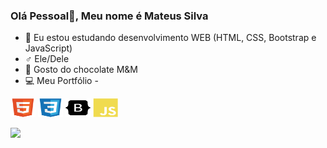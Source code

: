 ### Olá Pessoal👋, Meu nome é Mateus Silva

- 📖 Eu estou estudando desenvolvimento WEB (HTML, CSS, Bootstrap e JavaScript)
- ♂️ Ele/Dele
- 🍫 Gosto do chocolate M&M
- 💻 Meu Portfólio - 

<div style="display: inline_block">
  <img align="center" alt="M4TEU58-HTML" height="30" width="40" src="https://raw.githubusercontent.com/devicons/devicon/master/icons/html5/html5-original.svg">
  <img align="center" alt="M4TEU58-CSS" height="30" width="40" src="https://raw.githubusercontent.com/devicons/devicon/master/icons/css3/css3-original.svg">
  <img align="center" alt="M4TEU58-BOOTSTRAP" height="30" width="40" src="https://raw.githubusercontent.com/devicons/devicon/master/icons/bootstrap/bootstrap-plain.svg">
  <img align="center" alt="M4TEU58-JS" height="30" width="40" src="https://raw.githubusercontent.com/devicons/devicon/master/icons/javascript/javascript-plain.svg">
</div>

<div><br>
  <a href="https://www.linkedin.com/in/mateus-silva1/" target="_blank"><img src="https://img.shields.io/badge/LinkedIn-0077B5?style=for-the-badge&logo=linkedin&logoColor=white" target="_blank"></a>
</div>
